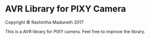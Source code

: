 # AVR Library for PIXY Camera

Copyright © Rashintha Maduneth 2017

This is a AVR library for PIXY camera. Feel free to improve the library.
